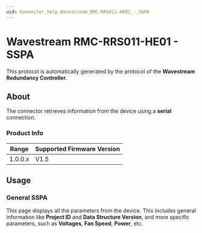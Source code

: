 ```yaml
---
uid: Connector_help_Wavestream_RMC-RRS011-HE01_-_SSPA
---
```


# Wavestream RMC-RRS011-HE01 - SSPA

This protocol is automatically generated by the protocol of the **Wavestream Redundancy Controller**.

## About

The connector retrieves information from the device using a **serial** connection.

### Product Info

| Range | Supported Firmware Version |
|------------------|-----------------------------|
| 1.0.0.x          | V1.5                        |

## Usage

### General SSPA

This page displays all the parameters from the device. This includes general information like **Project ID** and **Data Structure Version**, and more specific parameters, such as **Voltages**, **Fan Speed**, **Power**, etc.
